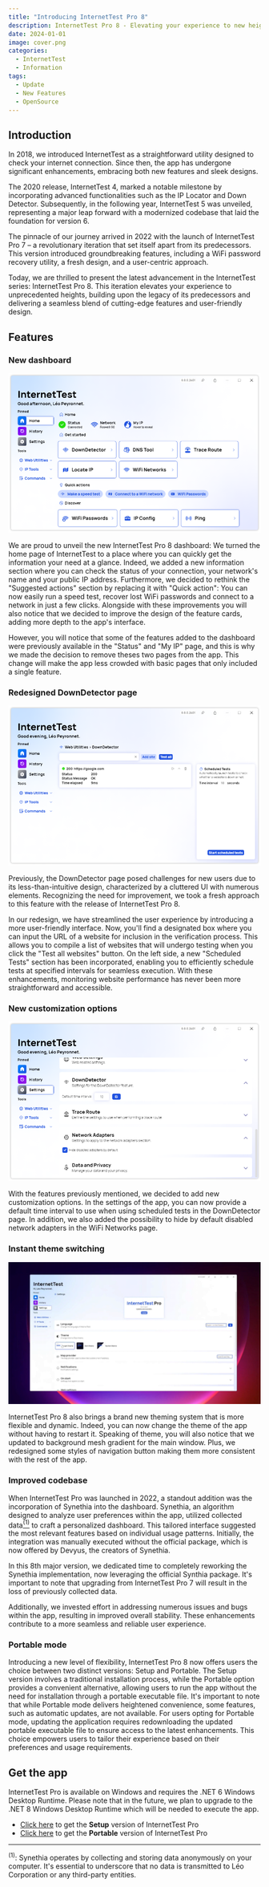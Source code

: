 ```yaml
---
title: "Introducing InternetTest Pro 8"
description: InternetTest Pro 8 - Elevating your experience to new heights.
date: 2024-01-01
image: cover.png
categories:
  - InternetTest
  - Information
tags:
  - Update
  - New Features
  - OpenSource
---
```


## Introduction

In 2018, we introduced InternetTest as a straightforward utility designed to check your internet connection. Since then, the app has undergone significant enhancements, embracing both new features and sleek designs.

The 2020 release, InternetTest 4, marked a notable milestone by incorporating advanced functionalities such as the IP Locator and Down Detector. Subsequently, in the following year, InternetTest 5 was unveiled, representing a major leap forward with a modernized codebase that laid the foundation for version 6.

The pinnacle of our journey arrived in 2022 with the launch of InternetTest Pro 7 – a revolutionary iteration that set itself apart from its predecessors. This version introduced groundbreaking features, including a WiFi password recovery utility, a fresh design, and a user-centric approach.

Today, we are thrilled to present the latest advancement in the InternetTest series: InternetTest Pro 8. This iteration elevates your experience to unprecedented heights, building upon the legacy of its predecessors and delivering a seamless blend of cutting-edge features and user-friendly design.

## Features

### New dashboard

![The new dashboard of InternetTest Pro 8](1.png)

We are proud to unveil the new InternetTest Pro 8 dashboard: We turned the home page of InternetTest to a place where you can quickly get the information your need at a glance. Indeed, we added a new information section where you can check the status of your connection, your network's name and your public IP address. Furthermore, we decided to rethink the "Suggested actions" section by replacing it with "Quick action": You can now easily run a speed test, recover lost WiFi passwords and connect to a network in just a few clicks. Alongside with these improvements you will also notice that we decided to improve the design of the feature cards, adding more depth to the app's interface.

However, you will notice that some of the features added to the dashboard were previously available in the "Status" and "My IP" page, and this is why we made the decision to remove theses two pages from the app. This change will make the app less crowded with basic pages that only included a single feature.

### Redesigned DownDetector page

![The redesigned DownDetector page of InternetTest Pro 8](2.png)

Previously, the DownDetector page posed challenges for new users due to its less-than-intuitive design, characterized by a cluttered UI with numerous elements. Recognizing the need for improvement, we took a fresh approach to this feature with the release of InternetTest Pro 8.

In our redesign, we have streamlined the user experience by introducing a more user-friendly interface. Now, you'll find a designated box where you can input the URL of a website for inclusion in the verification process. This allows you to compile a list of websites that will undergo testing when you click the "Test all websites" button. On the left side, a new "Scheduled Tests" section has been incorporated, enabling you to efficiently schedule tests at specified intervals for seamless execution. With these enhancements, monitoring website performance has never been more straightforward and accessible.

### New customization options

![The settings page of InternetTest Pro 8, with new options expanded](3.png)

With the features previously mentioned, we decided to add new customization options. In the settings of the app, you can now provide a default time interval to use when using scheduled tests in the DownDetector page. In addition, we also added the possibility to hide by default disabled network adapters in the WiFi Networks page.

### Instant theme switching

![Changing the theme no longer requires a restart of the application, and is done instantly](4.gif)

InternetTest Pro 8 also brings a brand new theming system that is more flexible and dynamic. Indeed, you can now change the theme of the app without having to restart it. Speaking of theme, you will also notice that we updated to background mesh gradient for the main window. Plus, we redesigned some styles of navigation button making them more consistent with the rest of the app.

### Improved codebase

When InternetTest Pro was launched in 2022, a standout addition was the incorporation of Synethia into the dashboard. Synethia, an algorithm designed to analyze user preferences within the app, utilized collected data<a href="#note-1"><sup>(1)</sup></a> to craft a personalized dashboard. This tailored interface suggested the most relevant features based on individual usage patterns. Initially, the integration was manually executed without the official package, which is now offered by Devyus, the creators of Synethia.

In this 8th major version, we dedicated time to completely reworking the Synethia implementation, now leveraging the official Synthia package. It's important to note that upgrading from InternetTest Pro 7 will result in the loss of previously collected data.

Additionally, we invested effort in addressing numerous issues and bugs within the app, resulting in improved overall stability. These enhancements contribute to a more seamless and reliable user experience.

### Portable mode

Introducing a new level of flexibility, InternetTest Pro 8 now offers users the choice between two distinct versions: Setup and Portable. The Setup version involves a traditional installation process, while the Portable option provides a convenient alternative, allowing users to run the app without the need for installation through a portable executable file. It's important to note that while Portable mode delivers heightened convenience, some features, such as automatic updates, are not available. For users opting for Portable mode, updating the application requires redownloading the updated portable executable file to ensure access to the latest enhancements. This choice empowers users to tailor their experience based on their preferences and usage requirements.

## Get the app

InternetTest Pro is available on Windows and requires the .NET 6 Windows Desktop Runtime. Please note that in the future, we plan to upgrade to the .NET 8 Windows Desktop Runtime which will be needed to execute the app.

- [Click here](https://tinyurl.com/DownloadITP7) to get the **Setup** version of InternetTest Pro
- [Click here](https://tinyurl.com/DownloadITPP) to get the **Portable** version of InternetTest Pro

---

<sup id="note-1">(1)</sup>: Synethia operates by collecting and storing data anonymously on your computer. It's essential to underscore that no data is transmitted to Léo Corporation or any third-party entities.
